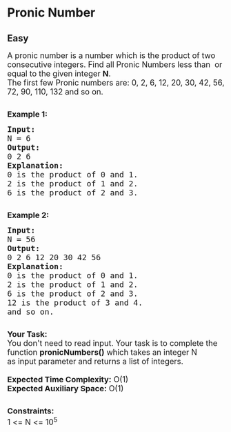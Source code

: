 # Pronic Number
## Easy
<div class="problems_problem_content__Xm_eO"><p><span style="font-size:18px">A pronic number is a number which is the product of two consecutive integers. Find all Pronic Numbers less than &nbsp;or equal to the given integer <strong>N</strong>.<br>
The first few Pronic numbers are:&nbsp;0, 2, 6, 12, 20, 30, 42, 56, 72, 90, 110, 132&nbsp;and so on.</span></p>

<p><br>
<span style="font-size:18px"><strong>Example 1:</strong></span></p>

<pre><span style="font-size:18px"><strong>Input:
</strong>N = 6
<strong>Output:
</strong>0 2 6
<strong>Explanation:
</strong>0 is the product of 0 and 1.
2 is the product of 1 and 2.
6 is the product of 2 and 3.
</span></pre>

<p><br>
<span style="font-size:18px"><strong>Example 2:</strong></span></p>

<pre><span style="font-size:18px"><strong>Input:</strong>
N = 56
<strong>Output:</strong>
0 2 6 12 20 30 42 56
<strong>Explanation:</strong>
0 is the product of 0 and 1.
2 is the product of 1 and 2.
6 is the product of 2 and 3.
12 is the product of 3 and 4.
and so on.</span></pre>

<p><br>
<span style="font-size:18px"><strong>Your Task:&nbsp;&nbsp;</strong><br>
You don't need to read input. Your task is to complete the function&nbsp;<strong>pronicNumbers()</strong>&nbsp;which takes an integer N as&nbsp;input parameter and returns a list of integers.&nbsp;<br>
<br>
<strong>Expected Time Complexity:</strong>&nbsp;O(1)<br>
<strong>Expected Auxiliary Space:</strong>&nbsp;O(1)</span></p>

<p><br>
<span style="font-size:18px"><strong>Constraints:&nbsp;</strong><br>
1 &lt;= N&nbsp;&lt;= 10<sup>5</sup></span></p>

<p>&nbsp;</p>

<p>&nbsp;</p>
</div>